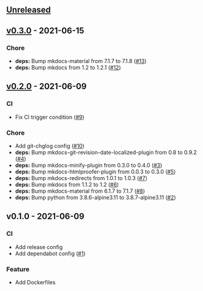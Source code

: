 <a name="unreleased"></a>
## [Unreleased]

<a name="v0.3.0"></a>
## [v0.3.0] - 2021-06-15
### Chore
- **deps:** Bump mkdocs-material from 7.1.7 to 7.1.8 ([#13](https://github.com/Tiryoh/docker-mkdocs-builder/issues/13))
- **deps:** Bump mkdocs from 1.2 to 1.2.1 ([#12](https://github.com/Tiryoh/docker-mkdocs-builder/issues/12))


<a name="v0.2.0"></a>
## [v0.2.0] - 2021-06-09
### CI
- Fix CI trigger condition ([#9](https://github.com/Tiryoh/docker-mkdocs-builder/issues/9))

### Chore
- Add git-chglog config ([#10](https://github.com/Tiryoh/docker-mkdocs-builder/issues/10))
- **deps:** Bump mkdocs-git-revision-date-localized-plugin from 0.8 to 0.9.2 ([#4](https://github.com/Tiryoh/docker-mkdocs-builder/issues/4))
- **deps:** Bump mkdocs-minify-plugin from 0.3.0 to 0.4.0 ([#3](https://github.com/Tiryoh/docker-mkdocs-builder/issues/3))
- **deps:** Bump mkdocs-htmlproofer-plugin from 0.0.3 to 0.3.0 ([#5](https://github.com/Tiryoh/docker-mkdocs-builder/issues/5))
- **deps:** Bump mkdocs-redirects from 1.0.1 to 1.0.3 ([#7](https://github.com/Tiryoh/docker-mkdocs-builder/issues/7))
- **deps:** Bump mkdocs from 1.1.2 to 1.2 ([#6](https://github.com/Tiryoh/docker-mkdocs-builder/issues/6))
- **deps:** Bump mkdocs-material from 6.1.7 to 7.1.7 ([#8](https://github.com/Tiryoh/docker-mkdocs-builder/issues/8))
- **deps:** Bump python from 3.8.6-alpine3.11 to 3.8.7-alpine3.11 ([#2](https://github.com/Tiryoh/docker-mkdocs-builder/issues/2))


<a name="v0.1.0"></a>
## v0.1.0 - 2021-06-09
### CI
- Add release config
- Add dependabot config ([#1](https://github.com/Tiryoh/docker-mkdocs-builder/issues/1))

### Feature
- Add Dockerfiles


[Unreleased]: https://github.com/Tiryoh/docker-mkdocs-builder/compare/v0.3.0...HEAD
[v0.3.0]: https://github.com/Tiryoh/docker-mkdocs-builder/compare/v0.2.0...v0.3.0
[v0.2.0]: https://github.com/Tiryoh/docker-mkdocs-builder/compare/v0.1.0...v0.2.0